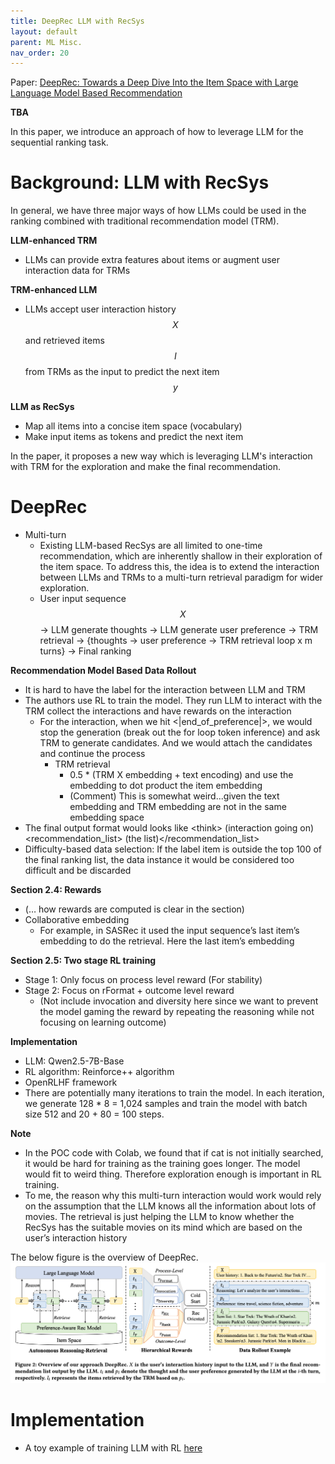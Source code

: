```yaml
---
title: DeepRec LLM with RecSys
layout: default
parent: ML Misc.
nav_order: 20
---
```


Paper: [DeepRec: Towards a Deep Dive Into the Item Space with
Large Language Model Based Recommendation](https://arxiv.org/pdf/2505.16810)

**TBA**

In this paper, we introduce an approach of how to leverage LLM for the sequential ranking task.


# Background: LLM with RecSys

In general, we have three major ways of how LLMs could be used in the ranking combined with traditional recommendation model (TRM).

**LLM-enhanced TRM**
- LLMs can provide extra features about items or augment user interaction data for TRMs

**TRM-enhanced LLM**
- LLMs accept user interaction history $$X$$ and retrieved items $$I$$ from TRMs as the input to predict the next item $$y$$

**LLM as RecSys**
- Map all items into a concise item space (vocabulary)
- Make input items as tokens and predict the next item

In the paper, it proposes a new way which is leveraging LLM's interaction with TRM for the exploration and make the final recommendation.

# DeepRec
- Multi-turn
  - Existing LLM-based RecSys are all limited to one-time recommendation, which are inherently shallow in their exploration of the item space. To address this, the idea is to extend the interaction between LLMs and TRMs to a multi-turn retrieval paradigm for wider exploration. 
  - User input sequence $$X$$ -> LLM generate thoughts -> LLM generate user preference -> TRM retrieval -> {thoughts -> user preference -> TRM retrieval loop x m turns} -> Final ranking


**Recommendation Model Based Data Rollout**
- It is hard to have the label for the interaction between LLM and TRM
- The authors use RL to train the model. They run LLM to interact with the TRM collect the interactions and have rewards on the interaction
  - For the interaction, when we hit <\|end_of_preference\|>, we would stop the generation (break out the for loop token inference) and ask TRM to generate candidates. And we would attach the candidates and continue the process
    - TRM retrieval
      - 0.5 * (TRM X embedding + text encoding) and use the embedding to dot product the item embedding
      -  (Comment) This is somewhat weird...given the text embedding and TRM embedding are not in the same embedding space
- The final output format would looks like \<think> (interaction going on) </thing> \<recommendation_list> (the list)</recommendation_list>
- Difficulty-based data selection: If the label item is outside the top 100 of the final ranking list, the data instance it would be considered too difficult and be discarded

**Section 2.4: Rewards**
- (… how rewards are computed is clear in the section)
- Collaborative embedding
  - For example, in SASRec it used the input sequence’s last item’s embedding to do the retrieval. Here the last item’s embedding

**Section 2.5: Two stage RL training**
- Stage 1: Only focus on process level reward (For stability)
- Stage 2: Focus on rFormat + outcome level reward
  - (Not include invocation and diversity here since we want to prevent the model gaming the reward by repeating the reasoning while not focusing on learning outcome)

**Implementation**
- LLM: Qwen2.5-7B-Base
- RL algorithm: Reinforce++ algorithm
- OpenRLHF framework
- There are potentially many iterations to train the model. In each iteration, we generate 128 * 8 = 1,024 samples and train the model with batch size 512 and 20 + 80 = 100 steps.


**Note**
- In the POC code with Colab, we found that if cat is not initially searched, it would be hard for training as the training goes longer. The model would fit to weird thing. Therefore exploration enough is important in RL training.
- To me, the reason why this multi-turn interaction would work would rely on the assumption that the LLM knows all the information about lots of movies. The retrieval is just helping the LLM to know whether the RecSys has the suitable movies on its mind which are based on the user’s interaction history


The below figure is the overview of DeepRec.
![deeprec_figure1](/docs/ml_misc/deep_rec/images/deep_rec_overview.png)


# Implementation
- A toy example of training LLM with RL [here](https://github.com/allyoushawn/jupyter_notebook_projects/blob/main/ml_misc/LLM_rl_training_example.ipynb)
